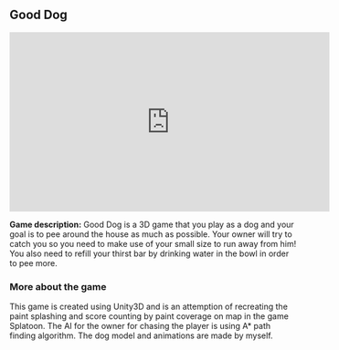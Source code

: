 ## Good Dog

<iframe width="560" height="315" src="https://www.youtube.com/embed/MVM3E16AhpA" frameborder="0" allow="accelerometer; autoplay; encrypted-media; gyroscope; picture-in-picture" allowfullscreen></iframe>

**Game description:** Good Dog is a 3D game that you play as a dog and your goal is to pee around the house as much as possible. Your owner will try to catch you so you need to make use of your small size to run away from him! You also need to refill your thirst bar by drinking water in the bowl in order to pee more.

### More about the game
This game is created using Unity3D and is an attemption of recreating the paint splashing and score counting by paint coverage on map in the game Splatoon. The AI for the owner for chasing the player is using A* path finding algorithm. The dog model and animations are made by myself.
